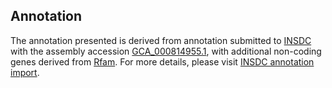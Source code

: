 

Annotation
----------

The annotation presented is derived from annotation submitted to
[INSDC](http://www.insdc.org) with the assembly accession
[GCA\_000814955.1](http://www.ebi.ac.uk/ena/data/view/GCA_000814955.1),
with additional non-coding genes derived from
[Rfam](http://rfam.xfam.org/). For more details, please visit [INSDC
annotation
import](http://ensemblgenomes.org/info/data/insdc_annotation).
